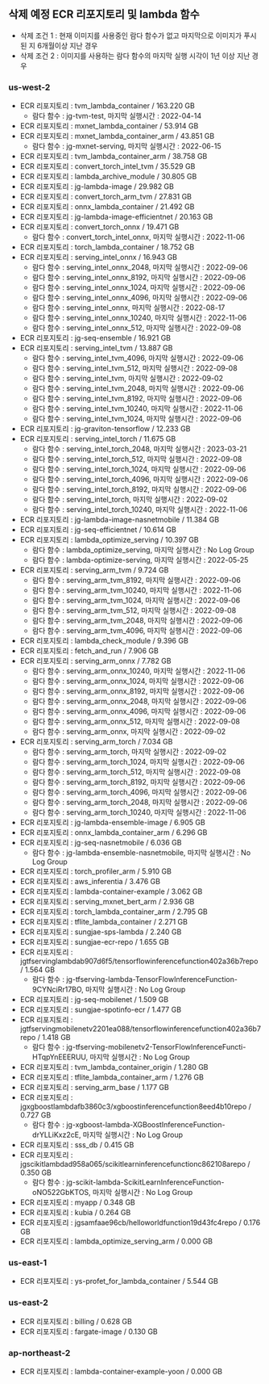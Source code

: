 ## 삭제 예정 ECR 리포지토리 및 lambda 함수
- 삭제 조건 1 : 현재 이미지를 사용중인 람다 함수가 없고 마지막으로 이미지가 푸시 된 지 6개월이상 지난 경우
- 삭제 조건 2 : 이미지를 사용하는 람다 함수의 마지막 실행 시각이 1년 이상 지난 경우
### us-west-2
- ECR 리포지토리 : tvm_lambda_container / 163.220 GB
	- 람다 함수 : jg-tvm-test, 마지막 실행시간 : 2022-04-14
- ECR 리포지토리 : mxnet_lambda_container / 53.914 GB
- ECR 리포지토리 : mxnet_lambda_container_arm / 43.851 GB
	- 람다 함수 : jg-mxnet-serving, 마지막 실행시간 : 2022-06-15
- ECR 리포지토리 : tvm_lambda_container_arm / 38.758 GB
- ECR 리포지토리 : convert_torch_intel_tvm / 35.529 GB
- ECR 리포지토리 : lambda_archive_module / 30.805 GB
- ECR 리포지토리 : jg-lambda-image / 29.982 GB
- ECR 리포지토리 : convert_torch_arm_tvm / 27.831 GB
- ECR 리포지토리 : onnx_lambda_container / 21.492 GB
- ECR 리포지토리 : jg-lambda-image-efficientnet / 20.163 GB
- ECR 리포지토리 : convert_torch_onnx / 19.471 GB
	- 람다 함수 : convert_torch_intel_onnx, 마지막 실행시간 : 2022-11-06
- ECR 리포지토리 : torch_lambda_container / 18.752 GB
- ECR 리포지토리 : serving_intel_onnx / 16.943 GB
	- 람다 함수 : serving_intel_onnx_2048, 마지막 실행시간 : 2022-09-06
	- 람다 함수 : serving_intel_onnx_8192, 마지막 실행시간 : 2022-09-06
	- 람다 함수 : serving_intel_onnx_1024, 마지막 실행시간 : 2022-09-06
	- 람다 함수 : serving_intel_onnx_4096, 마지막 실행시간 : 2022-09-06
	- 람다 함수 : serving_intel_onnx, 마지막 실행시간 : 2022-08-17
	- 람다 함수 : serving_intel_onnx_10240, 마지막 실행시간 : 2022-11-06
	- 람다 함수 : serving_intel_onnx_512, 마지막 실행시간 : 2022-09-08
- ECR 리포지토리 : jg-seq-ensemble / 16.921 GB
- ECR 리포지토리 : serving_intel_tvm / 13.887 GB
	- 람다 함수 : serving_intel_tvm_4096, 마지막 실행시간 : 2022-09-06
	- 람다 함수 : serving_intel_tvm_512, 마지막 실행시간 : 2022-09-08
	- 람다 함수 : serving_intel_tvm, 마지막 실행시간 : 2022-09-02
	- 람다 함수 : serving_intel_tvm_2048, 마지막 실행시간 : 2022-09-06
	- 람다 함수 : serving_intel_tvm_8192, 마지막 실행시간 : 2022-09-06
	- 람다 함수 : serving_intel_tvm_10240, 마지막 실행시간 : 2022-11-06
	- 람다 함수 : serving_intel_tvm_1024, 마지막 실행시간 : 2022-09-06
- ECR 리포지토리 : jg-graviton-tensorflow / 12.233 GB
- ECR 리포지토리 : serving_intel_torch / 11.675 GB
	- 람다 함수 : serving_intel_torch_2048, 마지막 실행시간 : 2023-03-21
	- 람다 함수 : serving_intel_torch_512, 마지막 실행시간 : 2022-09-08
	- 람다 함수 : serving_intel_torch_1024, 마지막 실행시간 : 2022-09-06
	- 람다 함수 : serving_intel_torch_4096, 마지막 실행시간 : 2022-09-06
	- 람다 함수 : serving_intel_torch_8192, 마지막 실행시간 : 2022-09-06
	- 람다 함수 : serving_intel_torch, 마지막 실행시간 : 2022-09-02
	- 람다 함수 : serving_intel_torch_10240, 마지막 실행시간 : 2022-11-06
- ECR 리포지토리 : jg-lambda-image-nasnetmobile / 11.384 GB
- ECR 리포지토리 : jg-seq-efficientnet / 10.614 GB
- ECR 리포지토리 : lambda_optimize_serving / 10.397 GB
	- 람다 함수 : lambda_optimize_serving, 마지막 실행시간 : No Log Group
	- 람다 함수 : lambda-optimize-serving, 마지막 실행시간 : 2022-05-25
- ECR 리포지토리 : serving_arm_tvm / 9.724 GB
	- 람다 함수 : serving_arm_tvm_8192, 마지막 실행시간 : 2022-09-06
	- 람다 함수 : serving_arm_tvm_10240, 마지막 실행시간 : 2022-11-06
	- 람다 함수 : serving_arm_tvm_1024, 마지막 실행시간 : 2022-09-06
	- 람다 함수 : serving_arm_tvm_512, 마지막 실행시간 : 2022-09-08
	- 람다 함수 : serving_arm_tvm_2048, 마지막 실행시간 : 2022-09-06
	- 람다 함수 : serving_arm_tvm_4096, 마지막 실행시간 : 2022-09-06
- ECR 리포지토리 : lambda_check_module / 9.396 GB
- ECR 리포지토리 : fetch_and_run / 7.906 GB
- ECR 리포지토리 : serving_arm_onnx / 7.782 GB
	- 람다 함수 : serving_arm_onnx_10240, 마지막 실행시간 : 2022-11-06
	- 람다 함수 : serving_arm_onnx_1024, 마지막 실행시간 : 2022-09-06
	- 람다 함수 : serving_arm_onnx_8192, 마지막 실행시간 : 2022-09-06
	- 람다 함수 : serving_arm_onnx_2048, 마지막 실행시간 : 2022-09-06
	- 람다 함수 : serving_arm_onnx_4096, 마지막 실행시간 : 2022-09-06
	- 람다 함수 : serving_arm_onnx_512, 마지막 실행시간 : 2022-09-08
	- 람다 함수 : serving_arm_onnx, 마지막 실행시간 : 2022-09-02
- ECR 리포지토리 : serving_arm_torch / 7.034 GB
	- 람다 함수 : serving_arm_torch, 마지막 실행시간 : 2022-09-02
	- 람다 함수 : serving_arm_torch_1024, 마지막 실행시간 : 2022-09-06
	- 람다 함수 : serving_arm_torch_512, 마지막 실행시간 : 2022-09-08
	- 람다 함수 : serving_arm_torch_8192, 마지막 실행시간 : 2022-09-06
	- 람다 함수 : serving_arm_torch_4096, 마지막 실행시간 : 2022-09-06
	- 람다 함수 : serving_arm_torch_2048, 마지막 실행시간 : 2022-09-06
	- 람다 함수 : serving_arm_torch_10240, 마지막 실행시간 : 2022-11-06
- ECR 리포지토리 : jg-lambda-ensemble-image / 6.905 GB
- ECR 리포지토리 : onnx_lambda_container_arm / 6.296 GB
- ECR 리포지토리 : jg-seq-nasnetmobile / 6.036 GB
	- 람다 함수 : jg-lambda-ensemble-nasnetmobile, 마지막 실행시간 : No Log Group
- ECR 리포지토리 : torch_profiler_arm / 5.910 GB
- ECR 리포지토리 : aws_inferentia / 3.476 GB
- ECR 리포지토리 : lambda-container-example / 3.062 GB
- ECR 리포지토리 : serving_mxnet_bert_arm / 2.936 GB
- ECR 리포지토리 : torch_lambda_container_arm / 2.795 GB
- ECR 리포지토리 : tflite_lambda_container / 2.271 GB
- ECR 리포지토리 : sungjae-sps-lambda / 2.240 GB
- ECR 리포지토리 : sungjae-ecr-repo / 1.655 GB
- ECR 리포지토리 : jgtfservinglambdab907d6f5/tensorflowinferencefunction402a36b7repo / 1.564 GB
	- 람다 함수 : jg-tfserving-lambda-TensorFlowInferenceFunction-9CYNciRr17BO, 마지막 실행시간 : No Log Group
- ECR 리포지토리 : jg-seq-mobilenet / 1.509 GB
- ECR 리포지토리 : sungjae-spotinfo-ecr / 1.477 GB
- ECR 리포지토리 : jgtfservingmobilenetv2201ea088/tensorflowinferencefunction402a36b7repo / 1.418 GB
	- 람다 함수 : jg-tfserving-mobilenetv2-TensorFlowInferenceFuncti-HTqpYnEEERUU, 마지막 실행시간 : No Log Group
- ECR 리포지토리 : tvm_lambda_container_origin / 1.280 GB
- ECR 리포지토리 : tflite_lambda_container_arm / 1.276 GB
- ECR 리포지토리 : serving_arm_base / 1.177 GB
- ECR 리포지토리 : jgxgboostlambdafb3860c3/xgboostinferencefunction8eed4b10repo / 0.727 GB
	- 람다 함수 : jg-xgboost-lambda-XGBoostInferenceFunction-drYLLiKxz2cE, 마지막 실행시간 : No Log Group
- ECR 리포지토리 : sss_db / 0.415 GB
- ECR 리포지토리 : jgscikitlambdad958a065/scikitlearninferencefunctionc862108arepo / 0.350 GB
	- 람다 함수 : jg-scikit-lambda-ScikitLearnInferenceFunction-oNO522GbKTOS, 마지막 실행시간 : No Log Group
- ECR 리포지토리 : myapp / 0.348 GB
- ECR 리포지토리 : kubia / 0.264 GB
- ECR 리포지토리 : jgsamfaae96cb/helloworldfunction19d43fc4repo / 0.176 GB
- ECR 리포지토리 : lambda_optimize_serving_arm / 0.000 GB
### us-east-1
- ECR 리포지토리 : ys-profet_for_lambda_container / 5.544 GB
### us-east-2
- ECR 리포지토리 : billing / 0.628 GB
- ECR 리포지토리 : fargate-image / 0.130 GB
### ap-northeast-2
- ECR 리포지토리 : lambda-container-example-yoon / 0.000 GB
